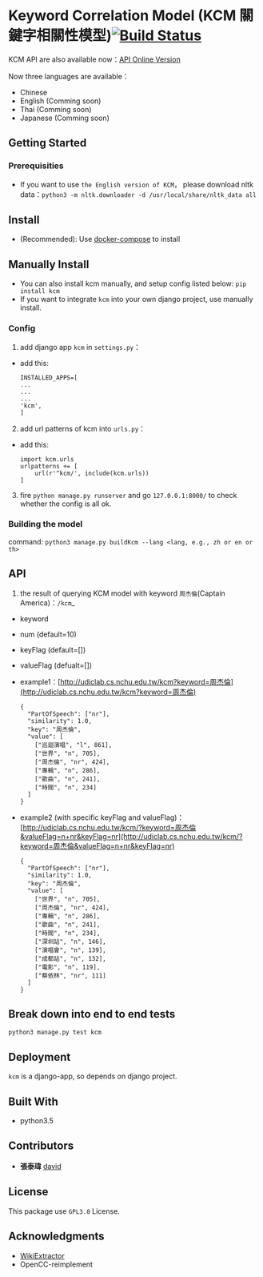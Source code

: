 # Keyword Correlation Model (KCM 關鍵字相關性模型)[![Build Status](https://travis-ci.com/UDICatNCHU/KCM.svg?token=XRWFynWvo8Gsjgh9wqTN&branch=master)](https://travis-ci.com/UDICatNCHU/KCM)

KCM API are also available now：[API Online Version](https://github.com/UDICatNCHU/udic-nlp-API)  

Now three languages are available：
* Chinese
* English (Comming soon)
* Thai (Comming soon)
* Japanese (Comming soon)

## Getting Started

### Prerequisities

* If you want to use `the English version of KCM`， please download nltk data：`python3 -m nltk.downloader -d /usr/local/share/nltk_data all`

## Install

* (Recommended): Use [docker-compose](https://github.com/udicatnchu/udic-nlp-api) to install

## Manually Install

* You can also install kcm manually, and setup config listed below: `pip install kcm`
* If you want to integrate `kcm` into your own django project, use manually install.

### Config

1. add django app `kcm` in `settings.py`：

  - add this:

    ```
    INSTALLED_APPS=[
    ...
    ...
    ...
    'kcm',
    ]
    ```

2. add url patterns of kcm into `urls.py`：

  - add this:

    ```
    import kcm.urls
    urlpatterns += [
        url(r'^kcm/', include(kcm.urls))
    ]
    ```

3. fire `python manage.py runserver` and go `127.0.0.1:8000/` to check whether the config is all ok.

### Building the model  

command: `python3 manage.py buildKcm --lang <lang, e.g., zh or en or th> `

## API

1. the result of querying KCM model with keyword `周杰倫`(Captain America)：`/kcm`_
  - keyword
  - num (default=10)
  - keyFlag (default=[])
  - valueFlag (defualt=[])
  - example1：[http://udiclab.cs.nchu.edu.tw/kcm?keyword=周杰倫](http://udiclab.cs.nchu.edu.tw/kcm?keyword=周杰倫)

      ```
      {
        "PartOfSpeech": ["nr"],
        "similarity": 1.0,
        "key": "周杰倫",
        "value": [
          ["巡迴演唱", "l", 861],
          ["世界", "n", 705],
          ["周杰倫", "nr", 424],
          ["專輯", "n", 286],
          ["歌曲", "n", 241],
          ["時間", "n", 234]
        ]
      }
      ```

  - example2 (with specific keyFlag and valueFlag)：[http://udiclab.cs.nchu.edu.tw/kcm/?keyword=周杰倫&valueFlag=n+nr&keyFlag=nr](http://udiclab.cs.nchu.edu.tw/kcm/?keyword=周杰倫&valueFlag=n+nr&keyFlag=nr)

      ```
      {
        "PartOfSpeech": ["nr"],
        "similarity": 1.0,
        "key": "周杰倫",
        "value": [
          ["世界", "n", 705],
          ["周杰倫", "nr", 424],
          ["專輯", "n", 286],
          ["歌曲", "n", 241],
          ["時間", "n", 234],
          ["深圳站", "n", 146],
          ["演唱會", "n", 139],
          ["成都站", "n", 132],
          ["電影", "n", 119],
          ["蔡依林", "nr", 111]
        ]
      }
      ```

## Break down into end to end tests

`python3 manage.py test kcm`

## Deployment

`kcm` is a django-app, so depends on django project.

## Built With

* python3.5

## Contributors

* **張泰瑋** [david](https://github.com/david30907d)

## License

This package use `GPL3.0` License.

## Acknowledgments

* [WikiExtractor](https://github.com/attardi/wikiextractor)
* OpenCC-reimplement